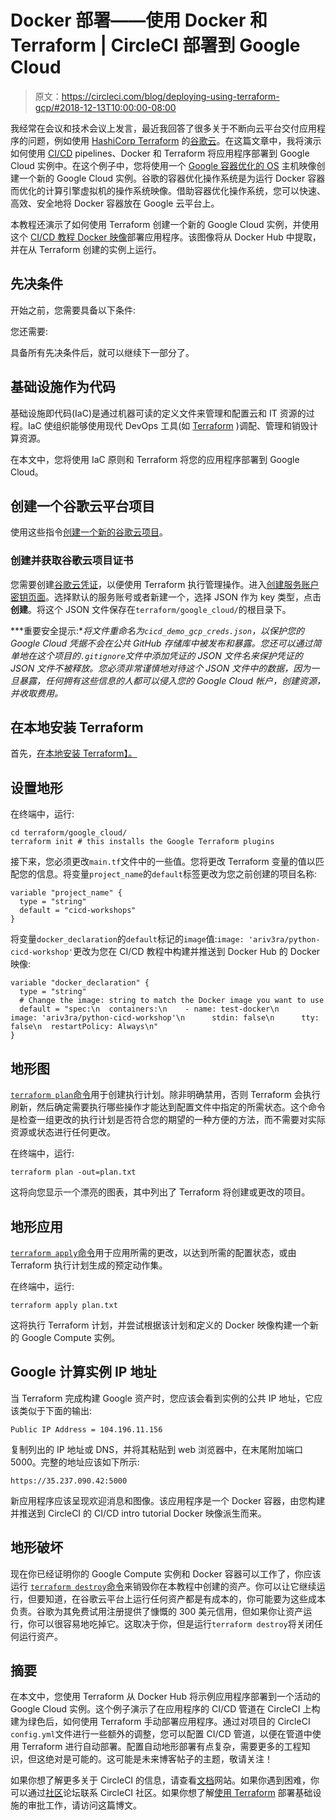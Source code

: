 # Docker 部署——使用 Docker 和 Terraform | CircleCI 部署到 Google Cloud

> 原文：<https://circleci.com/blog/deploying-using-terraform-gcp/#2018-12-13T10:00:00-08:00>

我经常在会议和技术会议上发言，最近我回答了很多关于不断向云平台交付应用程序的问题，例如使用 [HashiCorp Terraform](https://www.terraform.io/) 的[谷歌云](https://cloud.google.com)。在这篇文章中，我将演示如何使用 [CI/CD](https://circleci.com/continuous-integration/) pipelines、Docker 和 Terraform 将应用程序部署到 Google Cloud 实例中。在这个例子中，您将使用一个 [Google 容器优化的 OS](https://cloud.google.com/container-optimized-os/docs/) 主机映像创建一个新的 Google Cloud 实例。谷歌的容器优化操作系统是为运行 Docker 容器而优化的计算引擎虚拟机的操作系统映像。借助容器优化操作系统，您可以快速、高效、安全地将 Docker 容器放在 Google 云平台上。

本教程还演示了如何使用 Terraform 创建一个新的 Google Cloud 实例，并使用这个 [CI/CD 教程 Docker 映像](https://github.com/datapunkz/python-cicd-workshop/blob/master/tutorial/cicd_101_guide.md)部署应用程序。该图像将从 Docker Hub 中提取，并在从 Terraform 创建的实例上运行。

## 先决条件

开始之前，您需要具备以下条件:

您还需要:

具备所有先决条件后，就可以继续下一部分了。

## 基础设施作为代码

基础设施即代码(IaC)是通过机器可读的定义文件来管理和配置云和 IT 资源的过程。IaC 使组织能够使用现代 DevOps 工具(如 [Terraform](https://www.terraform.io/) )调配、管理和销毁计算资源。

在本文中，您将使用 IaC 原则和 Terraform 将您的应用程序部署到 Google Cloud。

## 创建一个谷歌云平台项目

使用这些指令[创建一个新的谷歌云项目](https://github.com/GoogleCloudPlatform/community/blob/master/tutorials/getting-started-on-gcp-with-terraform/index.md#create-a-google-cloud-platform-project)。

### 创建并获取谷歌云项目证书

您需要创建[谷歌云凭证](https://github.com/GoogleCloudPlatform/community/blob/master/tutorials/getting-started-on-gcp-with-terraform/index.md#getting-project-credentials)，以便使用 Terraform 执行管理操作。进入[创建服务账户密钥页面](https://console.cloud.google.com/apis/credentials/serviceaccountkey)。选择默认的服务账号或者新建一个，选择 JSON 作为 key 类型，点击**创建**。将这个 JSON 文件保存在`terraform/google_cloud/`的根目录下。

***重要安全提示:**将文件重命名为`cicd_demo_gcp_creds.json`，以保护您的 Google Cloud 凭据不会在公共 GitHub 存储库中被发布和暴露。您还可以通过简单地在这个项目的`.gitignore`文件中添加凭证的 JSON 文件名来保护凭证的 JSON 文件不被释放。您必须非常谨慎地对待这个 JSON 文件中的数据，因为一旦暴露，任何拥有这些信息的人都可以侵入您的 Google Cloud 帐户，创建资源，并收取费用。*

## 在本地安装 Terraform

首先，[在本地安装 Terraform】。](https://learn.hashicorp.com/tutorials/terraform/install-cli/)

## 设置地形

在终端中，运行:

```
cd terraform/google_cloud/
terraform init # this installs the Google Terraform plugins 
```

接下来，您必须更改`main.tf`文件中的一些值。您将更改 Terraform 变量的值以匹配您的信息。将变量`project_name`的`default`标签更改为您之前创建的项目名称:

```
variable "project_name" {
  type = "string"
  default = "cicd-workshops"
} 
```

将变量`docker_declaration`的`default`标记的`image`值:`image: 'ariv3ra/python-cicd-workshop'`更改为您在 CI/CD 教程中构建并推送到 Docker Hub 的 Docker 映像:

```
variable "docker_declaration" {
  type = "string"
  # Change the image: string to match the Docker image you want to use
  default = "spec:\n  containers:\n    - name: test-docker\n      image: 'ariv3ra/python-cicd-workshop'\n      stdin: false\n      tty: false\n  restartPolicy: Always\n"
} 
```

## 地形图

[`terraform plan`命令](https://www.terraform.io/docs/commands/plan.html)用于创建执行计划。除非明确禁用，否则 Terraform 会执行刷新，然后确定需要执行哪些操作才能达到配置文件中指定的所需状态。这个命令是检查一组更改的执行计划是否符合您的期望的一种方便的方法，而不需要对实际资源或状态进行任何更改。

在终端中，运行:

```
terraform plan -out=plan.txt 
```

这将向您显示一个漂亮的图表，其中列出了 Terraform 将创建或更改的项目。

## 地形应用

[`terraform apply`命令](https://www.terraform.io/docs/commands/apply.html)用于应用所需的更改，以达到所需的配置状态，或由 Terraform 执行计划生成的预定动作集。

在终端中，运行:

```
terraform apply plan.txt 
```

这将执行 Terraform 计划，并尝试根据该计划和定义的 Docker 映像构建一个新的 Google Compute 实例。

## Google 计算实例 IP 地址

当 Terraform 完成构建 Google 资产时，您应该会看到实例的公共 IP 地址，它应该类似于下面的输出:

```
Public IP Address = 104.196.11.156 
```

复制列出的 IP 地址或 DNS，并将其粘贴到 web 浏览器中，在末尾附加端口 5000。完整的地址应该如下所示:

```
https://35.237.090.42:5000 
```

新应用程序应该呈现欢迎消息和图像。该应用程序是一个 Docker 容器，由您构建并推送到 CircleCI 的 CI/CD intro tutorial Docker 映像派生而来。

## 地形破坏

现在你已经证明你的 Google Compute 实例和 Docker 容器可以工作了，你应该运行 [`terraform destroy`命令](https://www.terraform.io/docs/commands/destroy.html)来销毁你在本教程中创建的资产。你可以让它继续运行，但要知道，在谷歌云平台上运行任何资产都是有成本的，你可能要为这些成本负责。谷歌为其免费试用注册提供了慷慨的 300 美元信用，但如果你让资产运行，你可以很容易地吃掉它。这取决于你，但是运行`terraform destroy`将关闭任何运行资产。

## 摘要

在本文中，您使用 Terraform 从 Docker Hub 将示例应用程序部署到一个活动的 Google Cloud 实例。这个例子演示了在应用程序的 CI/CD 管道在 CircleCI 上构建为绿色后，如何使用 Terraform 手动部署应用程序。通过对项目的 CircleCI `config.yml`文件进行一些额外的调整，您可以配置 CI/CD 管道，以便在管道中使用 Terraform 进行自动部署。配置自动地形部署有点复杂，需要更多的工程知识，但这绝对是可能的。这可能是未来博客帖子的主题，敬请关注！

如果你想了解更多关于 CircleCI 的信息，请查看[文档](https://circleci.com/docs/)网站。如果你遇到困难，你可以通过[社区](https://discuss.circleci.com/)论坛联系 CircleCI 社区。如果你想了解[使用 Terraform](https://circleci.com/blog/deploy-terraform-behind-approval-job/) 部署基础设施的审批工作，请访问这篇博文。